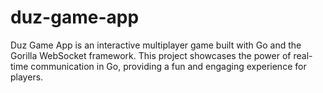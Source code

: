 # duz-game-app

Duz Game App is an interactive multiplayer game built with Go and the Gorilla WebSocket framework. This project showcases the power of real-time communication in Go, providing a fun and engaging experience for players.

